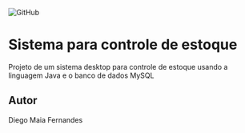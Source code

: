 ![GitHub](https://img.shields.io/github/license/diegomaia04/controle-estoque)
# Sistema para controle de estoque
Projeto de um sistema desktop para controle de estoque usando a linguagem Java e o banco de dados MySQL


## Autor 
Diego Maia Fernandes
